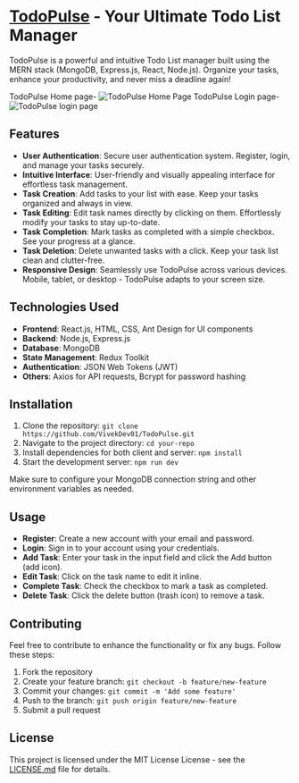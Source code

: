 # [TodoPulse](https://todopulse.onrender.com/) - Your Ultimate Todo List Manager 

TodoPulse is a powerful and intuitive Todo List manager built using the MERN stack (MongoDB, Express.js, React, Node.js). Organize your tasks, enhance your productivity, and never miss a deadline again!

TodoPulse Home page-
![TodoPulse Home Page](https://github.com/VivekDev01/TodoPulse/assets/82317665/1122cdf4-97eb-4c10-96d5-eadd2969f3a9)
TodoPulse Login page-
![TodoPulse login page](https://github.com/VivekDev01/TodoPulse/assets/82317665/4c0e7e45-c2ec-427f-ac03-0539a73cb753)

## Features

- **User Authentication**: Secure user authentication system. Register, login, and manage your tasks securely.
- **Intuitive Interface**: User-friendly and visually appealing interface for effortless task management.
- **Task Creation**: Add tasks to your list with ease. Keep your tasks organized and always in view.
- **Task Editing**: Edit task names directly by clicking on them. Effortlessly modify your tasks to stay up-to-date.
- **Task Completion**: Mark tasks as completed with a simple checkbox. See your progress at a glance.
- **Task Deletion**: Delete unwanted tasks with a click. Keep your task list clean and clutter-free.
- **Responsive Design**: Seamlessly use TodoPulse across various devices. Mobile, tablet, or desktop - TodoPulse adapts to your screen size.

## Technologies Used

- **Frontend**: React.js, HTML, CSS, Ant Design for UI components
- **Backend**: Node.js, Express.js
- **Database**: MongoDB
- **State Management**: Redux Toolkit
- **Authentication**: JSON Web Tokens (JWT)
- **Others**: Axios for API requests, Bcrypt for password hashing

## Installation

1. Clone the repository: `git clone https://github.com/VivekDev01/TodoPulse.git`
2. Navigate to the project directory: `cd your-repo`
3. Install dependencies for both client and server: `npm install`
4. Start the development server: `npm run dev`

Make sure to configure your MongoDB connection string and other environment variables as needed.

## Usage

- **Register**: Create a new account with your email and password.
- **Login**: Sign in to your account using your credentials.
- **Add Task**: Enter your task in the input field and click the Add button (add icon).
- **Edit Task**: Click on the task name to edit it inline.
- **Complete Task**: Check the checkbox to mark a task as completed.
- **Delete Task**: Click the delete button (trash icon) to remove a task.

## Contributing

Feel free to contribute to enhance the functionality or fix any bugs. Follow these steps:

1. Fork the repository
2. Create your feature branch: `git checkout -b feature/new-feature`
3. Commit your changes: `git commit -m 'Add some feature'`
4. Push to the branch: `git push origin feature/new-feature`
5. Submit a pull request

## License

This project is licensed under the MIT License License - see the [LICENSE.md](https://github.com/VivekDev01/TodoPulse/blob/main/LICENSE) file for details.

